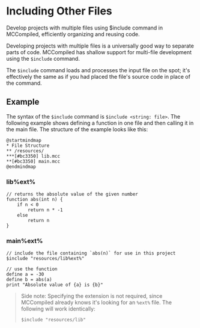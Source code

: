 # Including Other Files

<primary-label ref="compile_time"/>

<link-summary>
Develop projects with multiple files using $include command in MCCompiled, efficiently organizing and reusing code.
</link-summary>

Developing projects with multiple files is a universally good way to separate parts of code. MCCompiled has shallow
support for multi-file development using the `$include` command.

The `$include` command loads and processes the input file on the spot; it's
effectively the same as if you had placed the file's source code in place of the command.

## Example
The syntax of the `$include` command is `$include <string: file>`. The following
example shows defining a function in one file and then calling it in the main file. The structure of the example looks
like this:
```plantuml
@startmindmap
* File Structure
** /resources/
***[#bc3350] lib.mcc
**[#bc3350] main.mcc
@endmindmap
```

### lib%ext%
```%lang%
// returns the absolute value of the given number
function abs(int n) {
    if n < 0
        return n * -1
    else
        return n   
}
```

### main%ext%
```%lang%
// include the file containing `abs(n)` for use in this project
$include "resources/lib%ext%"

// use the function
define a = -30
define b = abs(a)
print "Absolute value of {a} is {b}"
```
> Side note: Specifying the extension is not required, since MCCompiled already knows it's looking for an `%ext%` file.
> The following will work identically:
> ```%lang%
> $include "resources/lib"
> ```
